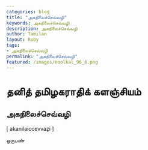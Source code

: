 ```yaml
---  
categories: blog  
title: "அகநிலைச்செவ்வழி"
keywords: அகநிலைச்செவ்வழி  
description: அகநிலைச்செவ்வழி
author: Tamilan  
layout: Ruby  
tags:     
- அகநிலைச்செவ்வழி
permalink: "அகநிலைச்செவ்வழி"  
featured: /images/noolkal_96_6.png  
--- 
```

# தனித் தமிழகராதிக் களஞ்சியம்
## அகநிலைச்செவ்வழி

[ akanilaiccevvaẕi ]  
  
ஒருபண்